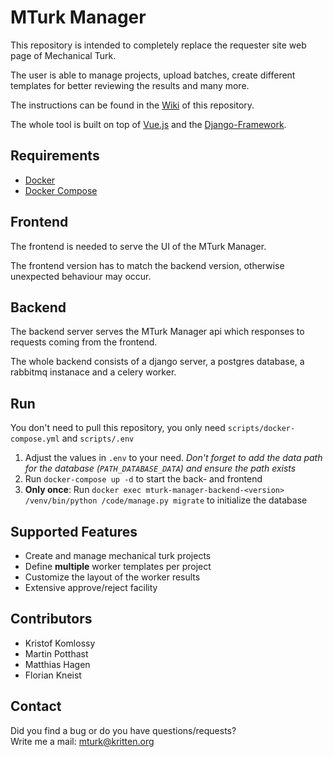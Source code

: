 # MTurk Manager
This repository is intended to completely replace the requester site web page of Mechanical Turk.

The user is able to manage projects, upload batches, create different templates for better reviewing the results and many more.

The instructions can be found in the [Wiki](https://github.com/webis-de/mturk-manager/wiki) of this repository.  

The whole tool is built on top of [Vue.js](https://vuejs.org/) and the [Django-Framework](https://www.djangoproject.com/).  

## Requirements
* [Docker](https://docs.docker.com/)
* [Docker Compose](https://docs.docker.com/compose/)

## Frontend
The frontend is needed to serve the UI of the MTurk Manager.

The frontend version has to match the backend version, otherwise unexpected behaviour may occur.

## Backend
The backend server serves the MTurk Manager api which responses to requests coming from the frontend.

The whole backend consists of a django server, a postgres database, a rabbitmq instanace and a celery worker.

## Run
You don't need to pull this repository, you only need `scripts/docker-compose.yml` and `scripts/.env`

1. Adjust the values in `.env` to your need. *Don't forget to add the data path for the database (`PATH_DATABASE_DATA`) and ensure the path exists*
2. Run `docker-compose up -d` to start the back- and frontend
3. **Only once**: Run `docker exec mturk-manager-backend-<version> /venv/bin/python /code/manage.py migrate` to initialize the database

## Supported Features
* Create and manage mechanical turk projects
* Define **multiple** worker templates per project
* Customize the layout of the worker results
* Extensive approve/reject facility

## Contributors
* Kristof Komlossy
* Martin Potthast
* Matthias Hagen
* Florian Kneist

## Contact
Did you find a bug or do you have questions/requests?  
Write me a mail: mturk@kritten.org
